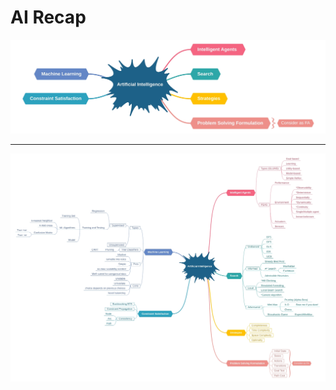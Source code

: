 # AI Recap

![mind_map][1]

---


![mind_map_expanded][2]


[1]:https://github.com/Hagar-Usama/AI_Recap/blob/master/images/AI_summary.jpg
[2]:https://github.com/Hagar-Usama/AI_Recap/blob/master/images/AI_summary_expanded.jpg
